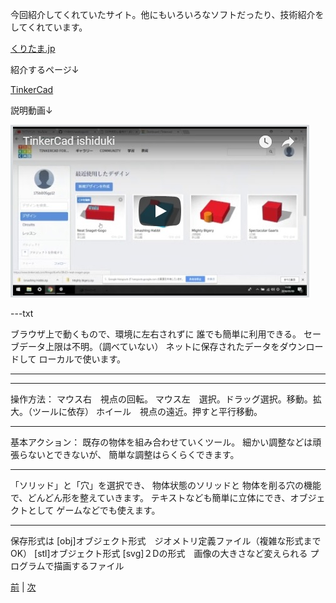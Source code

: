 
今回紹介してくれていたサイト。他にもいろいろなソフトだったり、技術紹介をしてくれています。

[くりたま.jp](https://online.dhw.co.jp/kuritama/free-software-useful-for-creating-3dcg/)

紹介するページ↓

[TinkerCad](https://www.tinkercad.com/#/)

説明動画↓

[![](https://raw.githubusercontent.com/175B005/weekreport2/master/duki_youtube_5_9.jpg)](https://youtu.be/0lLHwy9VGqc)

---txt

ブラウザ上で動くもので、環境に左右されずに
誰でも簡単に利用できる。
セーブデータ上限は不明。（調べていない）
ネットに保存されたデータをダウンロードして
ローカルで使います。

---
---

操作方法：
マウス右　視点の回転。
マウス左　選択。ドラッグ選択。移動。拡大。（ツールに依存）
ホイール　視点の遠近。押すと平行移動。

---

基本アクション：
既存の物体を組み合わせていくツール。
細かい調整などは頑張らないとできないが、
簡単な調整はらくらくできます。

---

「ソリッド」と「穴」を選択でき、
物体状態のソリッドと
物体を削る穴の機能で、どんどん形を整えていきます。
テキストなども簡単に立体にでき、オブジェクトとして
ゲームなどでも使えます。

---

保存形式は
[obj]オブジェクト形式　ジオメトリ定義ファイル（複雑な形式までOK）
[stl]オブジェクト形式
[svg]２Dの形式　画像の大きさなど変えられる
プログラムで描画するファイル

[前](https://github.com/175B005/weekreport) | [次](https://github.com/175B005/weekreport3)
